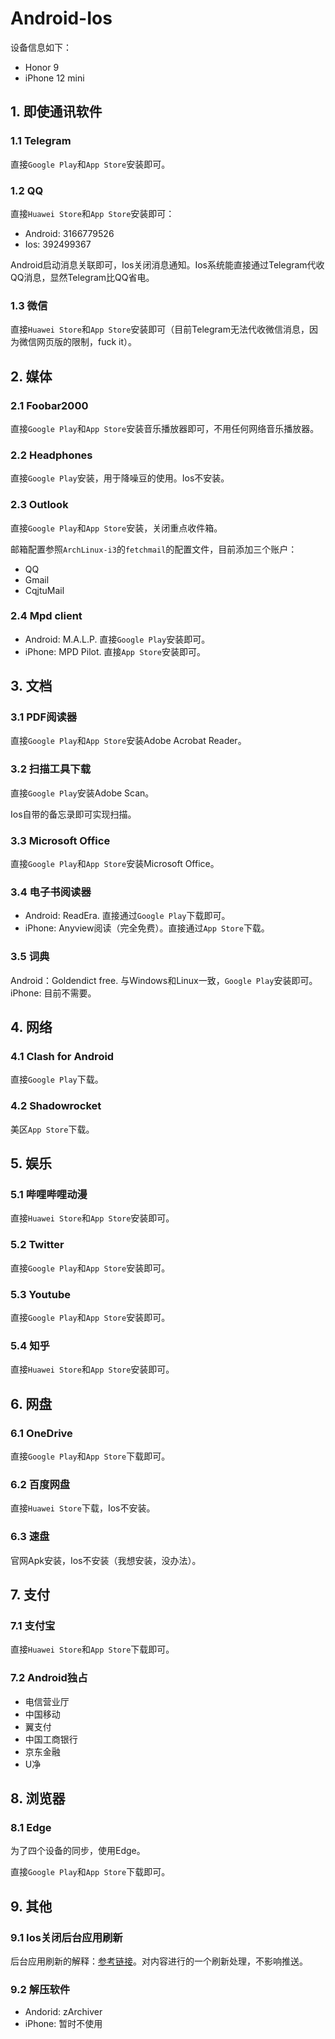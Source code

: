 # Android-Ios

设备信息如下：

+ Honor 9
+ iPhone 12 mini

## 1. 即使通讯软件

### 1.1 Telegram

直接`Google Play`和`App Store`安装即可。

### 1.2 QQ

直接`Huawei Store`和`App Store`安装即可：

+ Android: 3166779526
+ Ios: 392499367

Android启动消息关联即可，Ios关闭消息通知。Ios系统能直接通过Telegram代收QQ消息，显然Telegram比QQ省电。

### 1.3 微信

直接`Huawei Store`和`App Store`安装即可（目前Telegram无法代收微信消息，因为微信网页版的限制，fuck it）。

## 2. 媒体

### 2.1 Foobar2000

直接`Google Play`和`App Store`安装音乐播放器即可，不用任何网络音乐播放器。

### 2.2 Headphones

直接`Google Play`安装，用于降噪豆的使用。Ios不安装。

### 2.3 Outlook

直接`Google Play`和`App Store`安装，关闭重点收件箱。

邮箱配置参照`ArchLinux-i3`的`fetchmail`的配置文件，目前添加三个账户：

+ QQ
+ Gmail
+ CqjtuMail

### 2.4 Mpd client

+ Android: M.A.L.P. 直接`Google Play`安装即可。
+ iPhone: MPD Pilot. 直接`App Store`安装即可。

## 3. 文档

### 3.1 PDF阅读器

直接`Google Play`和`App Store`安装Adobe Acrobat Reader。

### 3.2 扫描工具下载

直接`Google Play`安装Adobe Scan。

Ios自带的备忘录即可实现扫描。

### 3.3 Microsoft Office

直接`Google Play`和`App Store`安装Microsoft Office。

### 3.4 电子书阅读器

+ Android: ReadEra. 直接通过`Google Play`下载即可。
+ iPhone: Anyview阅读（完全免费）。直接通过`App Store`下载。

### 3.5 词典

Android：Goldendict free. 与Windows和Linux一致，`Google Play`安装即可。
iPhone: 目前不需要。

## 4. 网络

### 4.1 Clash for Android

直接`Google Play`下载。

### 4.2 Shadowrocket

美区`App Store`下载。

## 5. 娱乐

### 5.1 哔哩哔哩动漫

直接`Huawei Store`和`App Store`安装即可。

### 5.2 Twitter

直接`Google Play`和`App Store`安装即可。

### 5.3 Youtube

直接`Google Play`和`App Store`安装即可。

### 5.4 知乎

直接`Huawei Store`和`App Store`安装即可。

## 6. 网盘

### 6.1 OneDrive

直接`Google Play`和`App Store`下载即可。

### 6.2 百度网盘

直接`Huawei Store`下载，Ios不安装。

### 6.3 速盘

官网Apk安装，Ios不安装（我想安装，没办法）。

## 7. 支付

### 7.1 支付宝

直接`Huawei Store`和`App Store`下载即可。

### 7.2 Android独占

+ 电信营业厅
+ 中国移动
+ 翼支付
+ 中国工商银行
+ 京东金融
+ U净

## 8. 浏览器

### 8.1 Edge

为了四个设备的同步，使用Edge。

直接`Google Play`和`App Store`下载即可。

## 9. 其他

### 9.1 Ios关闭后台应用刷新

后台应用刷新的解释：[参考链接](https://www.zhihu.com/question/54579922)。对内容进行的一个刷新处理，不影响推送。

### 9.2 解压软件

+ Andorid: zArchiver
+ iPhone: 暂时不使用
